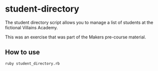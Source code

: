 # student-directory

The student directory script allows you to manage a list of students at the fictional Villains Academy.

This was an exercise that was part of the Makers pre-course material.

## How to use ##

```shell
ruby student_directory.rb
```
